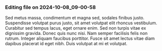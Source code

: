 

### Editing file on 2024-10-08_09-00-58

Sed metus massa, condimentum et magna sed, sodales finibus justo. Suspendisse volutpat purus justo, sit amet volutpat elit rhoncus vestibulum. Curabitur sed tempus lacus, eget ornare enim. Sed non turpis vitae ex dignissim gravida. Donec quis nunc nisi. Nam semper facilisis felis non rutrum. Integer aliquam faucibus porttitor. Fusce sit amet lectus vitae diam dapibus placerat id eget nibh. Duis volutpat at mi et volutpat.


